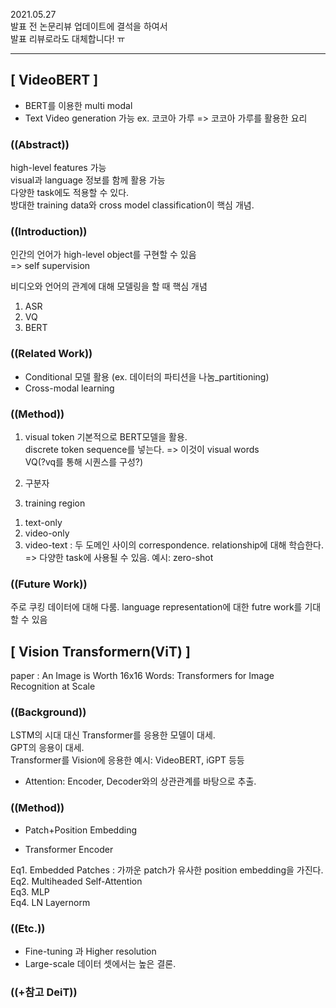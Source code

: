 
2021.05.27  
발표 전 논문리뷰 업데이트에 결석을 하여서  
발표 리뷰로라도 대체합니다! ㅠ


------------

## [ VideoBERT ]

- BERT를 이용한 multi modal
- Text Video generation 가능
ex. 코코아 가루 => 코코아 가루를 활용한 요리

### ((Abstract))
high-level features 가능  
visual과 language 정보를 함께 활용 가능  
다양한 task에도 적용할 수 있다.  
방대한 training data와 cross model classification이 핵심 개념.  

### ((Introduction))
인간의 언어가 high-level object를 구현할 수 있음  
=> self supervision

비디오와 언어의 관계에 대해 모델링을 할 때 핵심 개념  
1. ASR
2. VQ
3. BERT

### ((Related Work))
- Conditional 모델 활용 (ex. 데이터의 파티션을 나눔_partitioning)
- Cross-modal learning 

### ((Method))
1. visual token 
기본적으로 BERT모델을 활용.  
discrete token sequence를 넣는다. => 이것이 visual words  
VQ(?vq를 통해 시퀀스를 구성?)  

2. 구분자

3. training region
  1) text-only
  2) video-only
  3) video-text : 두 도메인 사이의 correspondence. relationship에 대해 학습한다.  
=> 다양한 task에 사용될 수 있음. 예시: zero-shot 

### ((Future Work))
주로 쿠킹 데이터에 대해 다룸.
language representation에 대한 futre work를 기대할 수 있음






## [ Vision Transformern(ViT) ]

paper : An Image is Worth 16x16 Words:
Transformers for Image Recognition at Scale


### ((Background))

LSTM의 시대 대신 Transformer를 응용한 모델이 대세.  
GPT의 응용이 대세.  
Transformer를 Vision에 응용한 예시: VideoBERT, iGPT 등등  

- Attention: Encoder, Decoder와의 상관관계를 바탕으로 추출.


### ((Method))
- Patch+Position Embedding

- Transformer Encoder

Eq1. Embedded Patches : 가까운 patch가 유사한 position embedding을 가진다.  
Eq2. Multiheaded Self-Attention  
Eq3. MLP  
Eq4. LN Layernorm  


### ((Etc.))
- Fine-tuning 과 Higher resolution
- Large-scale 데이터 셋에서는 높은 결론.


### ((+참고 DeiT))













